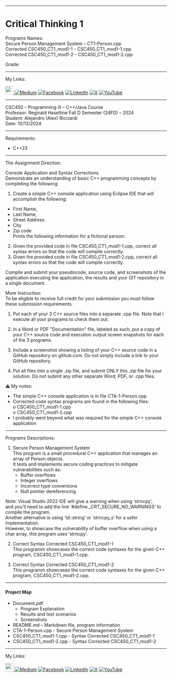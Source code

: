 ﻿-----------------------------------------------------------------------------------------------------------------------------
# Critical Thinking 1  
Programs Names:   
   Secure Person Management System – CT1-Person.cpp  
  Corrected CSC450_CT1_mod1-1 - CSC450_CT1_mod1-1.cpp  
  Corrected CSC450_CT1_mod1-2 - CSC450_CT1_mod1-2.cpp

Grade:  

-----------------------------------------------------------------------------------------------------------------------------

My Links:   

<span><a href="https://www.alexomegapy.com" target="_blank"><img width="25" height="25" src="https://github.com/user-attachments/assets/a8e0ea66-5d8f-43b3-8fff-2c3d74d57f53"></span>    [![Medium](https://img.shields.io/badge/Medium-12100E?style=for-the-badge&logo=medium&logoColor=whit)](https://medium.com/@alex.omegapy)    [![Facebook](https://img.shields.io/badge/Facebook-%231877F2.svg?logo=Facebook&logoColor=white)](https://www.facebook.com/profile.php?id=100089638857137)    [![LinkedIn](https://img.shields.io/badge/LinkedIn-%230077B5.svg?logo=linkedin&logoColor=white)](https://linkedin.com/in/alex-ricciardi)    [![X](https://img.shields.io/badge/X-black.svg?logo=X&logoColor=white)](https://x.com/AlexOmegapy)    [![YouTube](https://img.shields.io/badge/YouTube-%23FF0000.svg?logo=YouTube&logoColor=white)](https://www.youtube.com/channel/UC4rMaQ7sqywMZkfS1xGh2AA)  

-----------------------------------------------------------------------------------------------------------------------------

CSC450 – Programming III – C++/Java Course  
Professor: Reginald Haseltine
Fall D Semester (24FD) – 2024  
Student: Alejandro (Alex) Ricciardi  
Date: 10/13/2024   

-----------------------------------------------------------------------------------------------------------------------------

Requirements:  
- C++23  

-----------------------------------------------------------------------------------------------------------------------------

The Assignment Direction:    

Console Application and Syntax Corrections   
Demonstrate an understanding of basic C++ programming concepts by completing the following:  
1.	Create a simple C++ console application using Eclipse IDE that will accomplish the following:  
   -	First Name,  
   -	Last Name,  
   -	Street Address  
   -	City  
   -	Zip code  
Prints the following information for a fictional person:   
2.	Given the provided code in file CSC450_CT1_mod1-1.cpp, correct all syntax errors so that the code will compile correctly.   
3.	Given the provided code in file CSC450_CT1_mod1-2.cpp, correct all syntax errors so that the code will compile correctly.   

Compile and submit your pseudocode, source code, and screenshots of the application executing the application, the results and your GIT repository in a single document.  

More Instruction:  
To be eligible to receive full credit for your submission you must follow these submission requirements.  

1) Put each of your 3 C++ source files into a separate .cpp file. Note that I execute all your programs to check them out.  

2) In a Word or PDF "Documentation" file, labeled as such, put a copy of your C++ source code and execution output screen snapshots for each of the 3 programs.  

3) Include a screenshot showing a listing of your C++ source code in a GitHub repository on github.com. Do not simply include a link to your GitHub repository.  

4) Put all files into a single .zip file, and submit ONLY this .zip file for your solution. Do not submit any other separate Word, PDF, or .cpp files.  
  
⚠️ My notes:   
- The simple C++ console application is in file CTA-1-Person.cpp  
- Corrected code syntax programs are found in the following files:  
    o	CSC450_CT1_mod1-1.cpp   
    o	CSC450_CT1_mod1-2.cpp   
- I probably went beyond what was required for the simple C++ console application   

-----------------------------------------------------------------------------------------------------------------------------

Programs Descriptions:  

1. Secure Person Management System  
This program is a small procedural C++ application that manages an array of Person objects.   
It tests and implements secure coding practices to mitigate vulnerabilities such as:  
	- Buffer overflows  
	- Integer overflows  
	- Incorrect type conversions   
	- Null pointer dereferencing

Note: Visual Studio 2022 IDE will give a warning when using ‘strncpy’,  
and you'll need to add the line ‘#define _CRT_SECURE_NO_WARNINGS‘ to compile the program.  
Another alternative is using ‘td::string’ or ‘strncpy_s’ for a safer implementation.  
However, to showcase the vulnerability of buffer overflow when using a char array, this program uses ‘strncpy’.  

2. Correct Syntax Corrected CSC450_CT1_mod1-1  
This programm showcases the correct code syntaxes for the given C++ program, CSC450_CT1_mod1-1.cpp.

3. Correct Syntax Corrected CSC450_CT1_mod1-2  
This programm showcases the correct code syntaxes for the given C++ program, CSC450_CT1_mod1-2.cpp.  

-----------------------------------------------------------------------------------------------------------------------------

#### Project Map
- Document.pdf  
	- Program Explanation 
	- Results and test scenarios   
	- Screenshots  
- README.md – Markdown file, program information   
- CTA-1-Person.cpp - Secure Person Management System  
- CSC450_CT1_mod1-1.cpp - Syntax Corrected CSC450_CT1_mod1-1      
- CSC450_CT1_mod1-2.cpp - Syntax Corrected CSC450_CT1_mod1-2     


-----------------------------------------------------------------------------------------------------------------------------

My Links:   

<span><a href="https://www.alexomegapy.com" target="_blank"><img width="25" height="25" src="https://github.com/user-attachments/assets/a8e0ea66-5d8f-43b3-8fff-2c3d74d57f53"></span>    [![Medium](https://img.shields.io/badge/Medium-12100E?style=for-the-badge&logo=medium&logoColor=whit)](https://medium.com/@alex.omegapy)    [![Facebook](https://img.shields.io/badge/Facebook-%231877F2.svg?logo=Facebook&logoColor=white)](https://www.facebook.com/profile.php?id=100089638857137)    [![LinkedIn](https://img.shields.io/badge/LinkedIn-%230077B5.svg?logo=linkedin&logoColor=white)](https://linkedin.com/in/alex-ricciardi)    [![X](https://img.shields.io/badge/X-black.svg?logo=X&logoColor=white)](https://x.com/AlexOmegapy)    [![YouTube](https://img.shields.io/badge/YouTube-%23FF0000.svg?logo=YouTube&logoColor=white)](https://www.youtube.com/channel/UC4rMaQ7sqywMZkfS1xGh2AA)  


